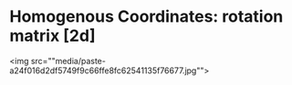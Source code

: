 # Homogenous Coordinates: rotation matrix [2d]
<img src=""media/paste-a24f016d2df5749f9c66ffe8fc62541135f76677.jpg"">
